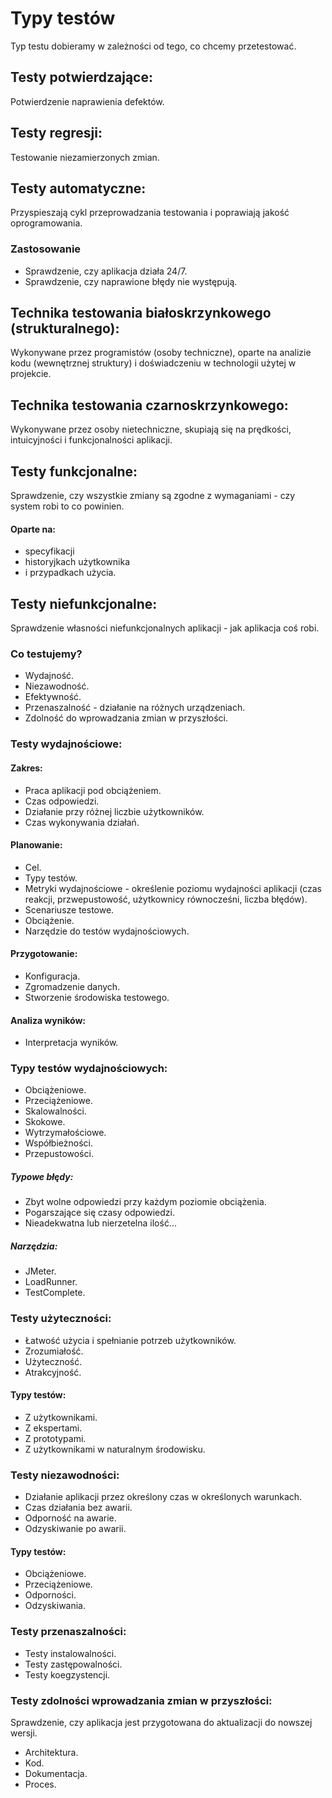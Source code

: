 # Typy testów
Typ testu dobieramy w zależności od tego, co chcemy przetestować.

## Testy potwierdzające:
Potwierdzenie naprawienia defektów.

## Testy regresji:
Testowanie niezamierzonych zmian.

## Testy automatyczne:
Przyspieszają cykl przeprowadzania testowania i poprawiają jakość oprogramowania.

### Zastosowanie
- Sprawdzenie, czy aplikacja działa 24/7.
- Sprawdzenie, czy naprawione błędy nie występują.

## Technika testowania białoskrzynkowego (strukturalnego):
Wykonywane przez programistów (osoby techniczne), oparte na analizie kodu (wewnętrznej struktury) i doświadczeniu w technologii użytej w projekcie.

## Technika testowania czarnoskrzynkowego:
Wykonywane przez osoby nietechniczne, skupiają się na prędkości, intuicyjności i funkcjonalności aplikacji.

## Testy funkcjonalne:
Sprawdzenie, czy wszystkie zmiany są zgodne z wymaganiami - czy system robi to co powinien.

#### Oparte na:
- specyfikacji
- historyjkach użytkownika
- i przypadkach użycia.

## Testy niefunkcjonalne:
Sprawdzenie własności niefunkcjonalnych aplikacji - jak aplikacja coś robi.

### Co testujemy?
- Wydajność.
- Niezawodność.
- Efektywność.
- Przenaszalność - działanie na różnych urządzeniach.
- Zdolność do wprowadzania zmian w przyszłości.

### Testy wydajnościowe:

#### Zakres:
- Praca aplikacji pod obciążeniem.
- Czas odpowiedzi.
- Działanie przy różnej liczbie użytkowników.
- Czas wykonywania działań.

#### Planowanie:
- Cel.
- Typy testów.
- Metryki wydajnościowe - określenie poziomu wydajności aplikacji (czas reakcji, przwepustowość, użytkownicy równocześni, liczba błędów).
- Scenariusze testowe.
- Obciążenie.
- Narzędzie do testów wydajnościowych.

#### Przygotowanie:
- Konfiguracja.
- Zgromadzenie danych.
- Stworzenie środowiska testowego.

#### Analiza wyników:
- Interpretacja wyników.

### Typy testów wydajnościowych:
- Obciążeniowe.
- Przeciążeniowe.
- Skalowalności.
- Skokowe.
- Wytrzymałościowe.
- Współbieżności.
- Przepustowości.

##### Typowe błędy:
- Zbyt wolne odpowiedzi przy każdym poziomie obciążenia.
- Pogarszające się czasy odpowiedzi.
- Nieadekwatna lub nierzetelna ilość...

##### Narzędzia:
- JMeter.
- LoadRunner.
- TestComplete.

### Testy użyteczności:
- Łatwość użycia i spełnianie potrzeb użytkowników.
- Zrozumiałość.
- Użyteczność.
- Atrakcyjność.

#### Typy testów:
- Z użytkownikami.
- Z ekspertami.
- Z prototypami.
- Z użytkownikami w naturalnym środowisku.

### Testy niezawodności:
- Działanie aplikacji przez określony czas w określonych warunkach.
- Czas działania bez awarii.
- Odporność na awarie.
- Odzyskiwanie po awarii.

#### Typy testów:
- Obciążeniowe.
- Przeciążeniowe.
- Odporności.
- Odzyskiwania.

### Testy przenaszalności:
- Testy instalowalności.
- Testy zastępowalności.
- Testy koegzystencji.

### Testy zdolności wprowadzania zmian w przyszłości:
Sprawdzenie, czy aplikacja jest przygotowana do aktualizacji do nowszej wersji.
- Architektura.
- Kod.
- Dokumentacja.
- Proces.

<!-- Wszystkie user story z aplikacji Gosi:
- Jako kto, oczekuję, że aplikacja będzie robić coś, po to aby... -->

